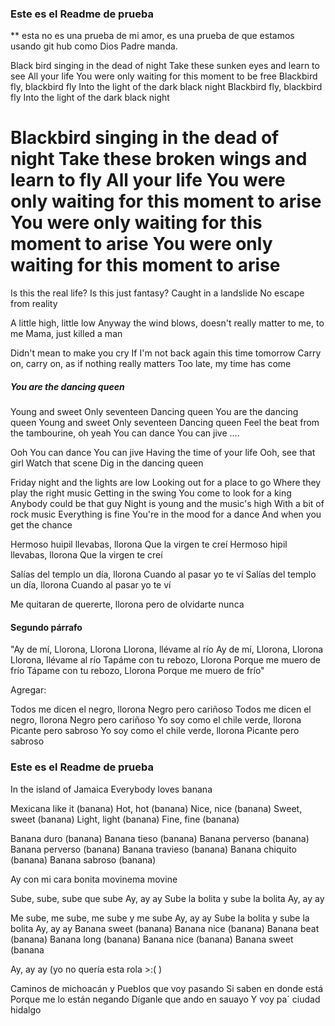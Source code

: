 
### Este es el Readme de prueba

** esta no es una prueba de mi amor, es una prueba de que estamos usando git hub como Dios Padre manda.


Black bird singing in the dead of night
Take these sunken eyes and learn to see
All your life
You were only waiting for this moment to be free
Blackbird fly, blackbird fly
Into the light of the dark black night
Blackbird fly, blackbird fly
Into the light of the dark black night


Blackbird singing in the dead of night
Take these broken wings and learn to fly
All your life
You were only waiting for this moment to arise
You were only waiting for this moment to arise
You were only waiting for this moment to arise
=======

Is this the real life?
Is this just fantasy?
Caught in a landslide
No escape from reality

A little high, little low
Anyway the wind blows, doesn't really matter to me, to me
Mama, just killed a man

Didn't mean to make you cry
If I'm not back again this time tomorrow
Carry on, carry on, as if nothing really matters
Too late, my time has come

##### You are the dancing queen
Young and sweet
Only seventeen
Dancing queen
You are the dancing queen
Young and sweet
Only seventeen
Dancing queen
Feel the beat from the tambourine, oh yeah
You can dance
You can jive
....

Ooh
You can dance
You can jive
Having the time of your life
Ooh, see that girl
Watch that scene
Dig in the dancing queen


Friday night and the lights are low
Looking out for a place to go
Where they play the right music
Getting in the swing
You come to look for a king
Anybody could be that guy
Night is young and the music's high
With a bit of rock music
Everything is fine
You're in the mood for a dance
And when you get the chance



Hermoso huipil llevabas, llorona
Que la virgen te creí
Hermoso hipil llevabas, llorona
Que la virgen te creí


Salías del templo un día, llorona
Cuando al pasar yo te ví
Salías del templo un día, llorona
Cuando al pasar yo te ví

Me quitaran de quererte, llorona
pero de olvidarte nunca


#### Segundo párrafo 
"Ay de mí, Llorona, Llorona
Llorona, llévame al río
Ay de mí, Llorona, Llorona
Llorona, llévame al río
Tapáme con tu rebozo, Llorona
Porque me muero de frío
Tápame con tu rebozo, Llorona
Porque me muero de frío"

Agregar:

Todos me dicen el negro, llorona
Negro pero cariñoso
Todos me dicen el negro, llorona
Negro pero cariñoso
Yo soy como el chile verde, llorona
Picante pero sabroso
Yo soy como el chile verde, llorona
Picante pero sabroso


### Este es el Readme de prueba

In the island of Jamaica Everybody loves banana

Mexicana like it (banana) Hot, hot (banana)
Nice, nice (banana) Sweet, sweet (banana)
Light, light (banana) Fine, fine (banana)

Banana duro (banana)
Banana tieso (banana)
Banana perverso (banana)
Banana perverso (banana)
Banana travieso (banana)
Banana chiquito (banana)
Banana sabroso (banana)

Ay con mi cara bonita
movinema movine

Sube, sube, sube que sube
Ay, ay ay
Sube la bolita y sube la bolita
Ay, ay ay

Me sube, me sube, me sube y me sube
Ay, ay ay
Sube la bolita y sube la bolita
Ay, ay ay
Banana sweet (banana) 
Banana nice (banana) 
Banana beat (banana) 
Banana long (banana) 
Banana nice (banana) 
Banana sweet (banana

Ay, ay ay (yo no quería esta rola >:( )

Caminos de michoacán y 
Pueblos que voy pasando 
Si saben en donde está 
Porque me lo están negando 
Díganle que ando en sauayo 
Y voy pa´ ciudad hidalgo





